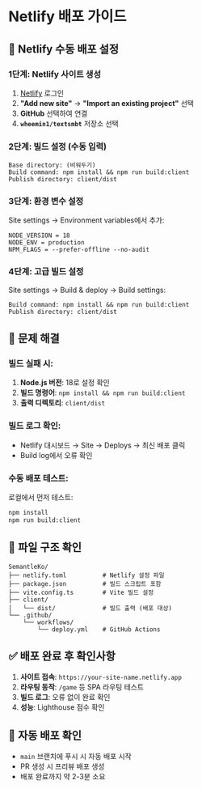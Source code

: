 # Netlify 배포 가이드

## 🚀 Netlify 수동 배포 설정

### 1단계: Netlify 사이트 생성

1. [Netlify](https://app.netlify.com) 로그인
2. **"Add new site"** → **"Import an existing project"** 선택
3. **GitHub** 선택하여 연결
4. **`wheemin1/textsmbt`** 저장소 선택

### 2단계: 빌드 설정 (수동 입력)

```
Base directory: (비워두기)
Build command: npm install && npm run build:client
Publish directory: client/dist
```

### 3단계: 환경 변수 설정

Site settings → Environment variables에서 추가:

```
NODE_VERSION = 18
NODE_ENV = production
NPM_FLAGS = --prefer-offline --no-audit
```

### 4단계: 고급 빌드 설정

Site settings → Build & deploy → Build settings:

```
Build command: npm install && npm run build:client
Publish directory: client/dist
```

## 🔧 문제 해결

### 빌드 실패 시:

1. **Node.js 버전**: 18로 설정 확인
2. **빌드 명령어**: `npm install && npm run build:client`
3. **출력 디렉토리**: `client/dist`

### 빌드 로그 확인:

- Netlify 대시보드 → Site → Deploys → 최신 배포 클릭
- Build log에서 오류 확인

### 수동 배포 테스트:

로컬에서 먼저 테스트:

```bash
npm install
npm run build:client
```

## 📁 파일 구조 확인

```
SemantleKo/
├── netlify.toml          # Netlify 설정 파일
├── package.json          # 빌드 스크립트 포함
├── vite.config.ts        # Vite 빌드 설정
├── client/
│   └── dist/             # 빌드 출력 (배포 대상)
└── .github/
    └── workflows/
        └── deploy.yml    # GitHub Actions
```

## ✅ 배포 완료 후 확인사항

1. **사이트 접속**: `https://your-site-name.netlify.app`
2. **라우팅 동작**: `/game` 등 SPA 라우팅 테스트
3. **빌드 로그**: 오류 없이 완료 확인
4. **성능**: Lighthouse 점수 확인

## 🔄 자동 배포 확인

- `main` 브랜치에 푸시 시 자동 배포 시작
- PR 생성 시 프리뷰 배포 생성
- 배포 완료까지 약 2-3분 소요
